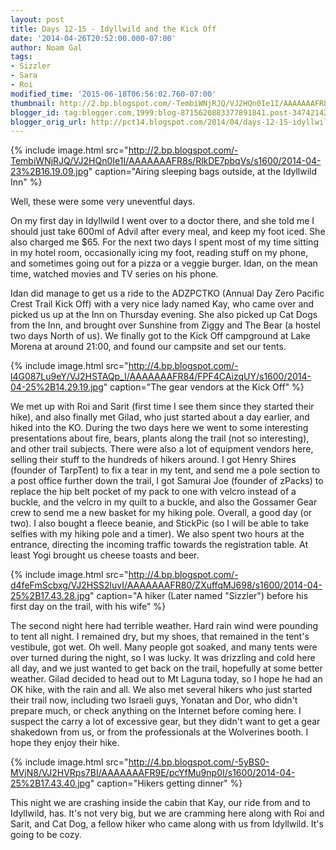 ```yaml
---
layout: post
title: Days 12-15 - Idyllwild and the Kick Off
date: '2014-04-26T20:52:00.000-07:00'
author: Noam Gal
tags:
- Sizzler
- Sara
- Roi
modified_time: '2015-06-18T06:56:02.760-07:00'
thumbnail: http://2.bp.blogspot.com/-TembiWNjRJQ/VJ2HQn0Ie1I/AAAAAAAFR8s/RlkDE7pbqVs/s72-c/2014-04-23%2B16.19.09.jpg
blogger_id: tag:blogger.com,1999:blog-8715620883377891841.post-3474214287459014338
blogger_orig_url: http://pct14.blogspot.com/2014/04/days-12-15-idyllwild-and-kick-off.html
---
```

{% include image.html src="http://2.bp.blogspot.com/-TembiWNjRJQ/VJ2HQn0Ie1I/AAAAAAAFR8s/RlkDE7pbqVs/s1600/2014-04-23%2B16.19.09.jpg" caption="Airing sleeping bags outside, at the Idyllwild Inn" %}

Well, these were some very uneventful days.

On my first day in Idyllwild I went over to a doctor there, and she told me I should just take 600ml of Advil after every meal, and keep my foot iced. She also charged me $65. For the next two days I spent most of my time sitting in my hotel room, occasionally icing my foot, reading stuff on my phone, and sometimes going out for a pizza or a veggie burger. Idan, on the mean time, watched movies and TV series on his phone.

Idan did manage to get us a ride to the ADZPCTKO (Annual Day Zero Pacific Crest Trail Kick Off) with a very nice lady named Kay, who came over and picked us up at the Inn on Thursday evening. She also picked up Cat Dogs from the Inn, and brought over Sunshine from Ziggy and The Bear (a hostel two days North of us). We finally got to the Kick Off campground at Lake Morena at around 21:00, and found our campsite and set our tents.

{% include image.html src="http://4.bp.blogspot.com/-l4G087Lu9eY/VJ2HSTAQp_I/AAAAAAAFR84/FPF4CAizqUY/s1600/2014-04-25%2B14.29.19.jpg" caption="The gear vendors at the Kick Off" %}

We met up with Roi and Sarit (first time I see them since they started their hike), and also finally met Gilad, who just started about a day earlier, and hiked into the KO. During the two days here we went to some interesting presentations about fire, bears, plants along the trail (not so interesting), and other trail subjects. There were also a lot of equipment vendors here, selling their stuff to the hundreds of hikers around. I got Henry Shires (founder of TarpTent) to fix a tear in my tent, and send me a pole section to a post office further down the trail, I got Samurai Joe (founder of zPacks) to replace the hip belt pocket of my pack to one with velcro instead of a buckle, and the velcro in my quilt to a buckle, and also the Gossamer Gear crew to send me a new basket for my hiking pole. Overall, a good day (or two). I also bought a fleece beanie, and StickPic (so I will be able to take selfies with my hiking pole and a timer). We also spent two hours at the entrance, directing the incoming traffic towards the registration table. At least Yogi brought us cheese toasts and beer.

{% include image.html src="http://4.bp.blogspot.com/-d4feFmScbxg/VJ2HSS2luvI/AAAAAAAFR80/ZXuffqMJ698/s1600/2014-04-25%2B17.43.28.jpg" caption="A hiker (Later named &quot;Sizzler&quot;) before his first day on the trail, with his wife" %}

The second night here had terrible weather. Hard rain wind were pounding to tent all night. I remained dry, but my shoes, that remained in the tent's vestibule, got wet. Oh well. Many people got soaked, and many tents were over turned during the night, so I was lucky. It was drizzling and cold here all day, and we just wanted to get back on the trail, hopefully at some better weather. Gilad decided to head out to Mt Laguna today, so I hope he had an OK hike, with the rain and all. We also met several hikers who just started their trail now, including two Israeli guys, Yonatan and Dor, who didn't prepare much, or check anything on the Internet before coming here. I suspect the carry a lot of excessive gear, but they didn't want to get a gear shakedown from us, or from the professionals at the Wolverines booth. I hope they enjoy their hike.

{% include image.html src="http://4.bp.blogspot.com/-5yBS0-MVjN8/VJ2HVRps7BI/AAAAAAAFR9E/pcYfMu9np0I/s1600/2014-04-25%2B17.43.40.jpg" caption="Hikers getting dinner" %}

This night we are crashing inside the cabin that Kay, our ride from and to Idyllwild, has. It's not very big, but we are cramming here along with Roi and Sarit, and Cat Dog, a fellow hiker who came along with us from Idyllwild. It's going to be cozy.
